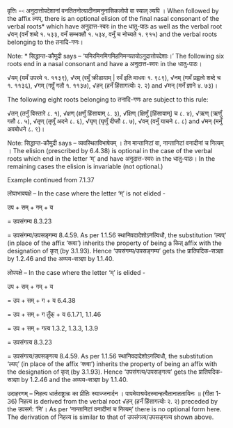 




वृत्तिः --ः अनुदात्तोपदेशानां वनतितनोत्यादीनामनुनासिकलोपो वा स्‍याल् ल्यपि । When followed by the affix ल्यप्, there is an optional elision of the final nasal consonant of the verbal roots* which have अनुदात्त-स्वरः in the धातु-पाठः as well as the verbal root √वन् (वनँ शब्दे १. ५३३, वनँ सम्भक्तौ १. ५३४, वनुँ च नोच्यते १. ९१५) and the verbal roots belonging to the तनादि-गणः।

Note: * सिद्धान्त-कौमुदी says – ‘यमिरमिनमिगमिहनिमन्यतयोऽनुदात्तोपदेशाः।’ The following six roots end in a nasal consonant and have a अनुदात्त-स्वरः in the धातु-पाठः।

√यम् (यमँ उपरमे १. ११३९), √रम् (रमुँ क्रीडायाम् | रमँ इति माधवः १. ९८९), √नम् (णमँ प्रह्वत्वे शब्दे च १. ११३६), √गम् (गमॢँ गतौ १. ११३७), √हन् (हनँ हिंसागत्योः २. २) and √मन् (मनँ ज्ञाने ४. ७३)।

The following eight roots belonging to तनादि-गणः are subject to this rule:

√तन् (तनुँ विस्तारे ८. १), √क्षण् (क्षणुँ हिंसायाम् ८. ३), √क्षिण् (क्षिणुँ [हिंसायाम्] च ८. ४), √ऋण् (ऋणुँ गतौ ८. ५), √तृण् (तृणुँ अदने ८. ६), √घृण् (घृणुँ दीप्तौ ८. ७), √वन् (वनुँ याचने ८. ८) and √मन् (मनुँ अवबोधने ८. ९)।


Note: सिद्धान्त-कौमुदी says – व्यवस्थितविभाषेयम् । तेन मान्तानिटां वा, नान्तानिटां वनादीनां च नित्यम् । The elision (prescribed by 6.4.38) is optional in the case of the verbal roots which end in the letter ‘म्’ and have अनुदात्त-स्वरः in the धातु-पाठः। In the remaining cases the elision is invariable (not optional.)


Example continued from 7.1.37


लोपाभावपक्षे – In the case where the letter ‘म्’ is not elided -


उप + सम् + गम् + य

= उपसंगम्य 8.3.23

= उपसंगम्य/उपसङ्गम्य 8.4.59. As per 1.1.56 स्थानिवदादेशोऽनल्विधौ, the substitution ‘ल्यप्’ (in place of the affix ‘क्त्वा’) inherits the property of being a कित् affix with the designation of कृत् (by 3.1.93). Hence ‘उपसंगम्य/उपसङ्गम्य’ gets the प्रातिपदिक-सञ्ज्ञा by 1.2.46 and the अव्यय-सञ्ज्ञा by 1.1.40.


लोपपक्षे – In the case where the letter ‘म्’ is elided -


उप + सम् + गम् + य

= उप + सम् + ग + य 6.4.38

= उप + सम् + ग तुँक् + य 6.1.71, 1.1.46

= उप + सम् + गत्य 1.3.2, 1.3.3, 1.3.9

= उपसंगत्य 8.3.23

= उपसंगत्य/उपसङ्गत्य 8.4.59. As per 1.1.56 स्थानिवदादेशोऽनल्विधौ, the substitution ‘ल्यप्’ (in place of the affix ‘क्त्वा’) inherits the property of being an affix with the designation of कृत् (by 3.1.93). Hence ‘उपसंगत्य/उपसङ्गत्य’ gets the प्रातिपदिक-सञ्ज्ञा by 1.2.46 and the अव्यय-सञ्ज्ञा by 1.1.40.


उदाहरणम् – निहत्य धार्तराष्ट्रान्नः का प्रीतिः स्याज्जनार्दन । पापमेवाश्रयेदस्मान्हत्वैतानाततायिनः ॥ (गीता 1-36) निहत्य is derived from the verbal root √हन् (हनँ हिंसागत्योः २. २) preceded by the उपसर्ग: ‘नि’। As per ‘नान्तानिटां वनादीनां च नित्यम्’ there is no optional form here. The derivation of निहत्य is similar to that of उपसंगत्य/उपसङ्गत्य shown above.

